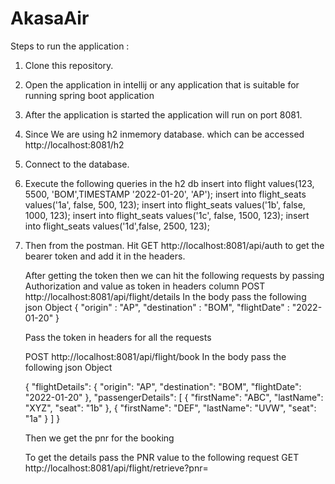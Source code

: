 # AkasaAir
Steps to run the application :  
  1. Clone this repository.
  2. Open the application in intellij or any application that is suitable for running spring boot application
  3. After the application is started the application will run on port 8081.
  4. Since We are using h2 inmemory database. which can be accessed http://localhost:8081/h2
  5. Connect to the database.
  6. Execute the following queries in the h2 db
     insert into flight values(123, 5500, 'BOM',TIMESTAMP '2022-01-20', 'AP');
     insert into flight_seats values('1a', false, 500, 123);
     insert into flight_seats values('1b', false, 1000,  123);
     insert into flight_seats values('1c', false, 1500, 123);
     insert into flight_seats values('1d',false, 2500,  123);
  7. Then from the postman. 
     Hit GET 
      http://localhost:8081/api/auth to get the bearer token and add it in the headers.
      
      After getting the token then 
      we can hit the following requests by passing Authorization and value as token in headers column
      POST http://localhost:8081/api/flight/details
      In the body pass the following json Object
      {
        "origin" : "AP",
        "destination" : "BOM",
        "flightDate" : "2022-01-20"
      }
      
      Pass the token in headers for all the requests 
      
      POST http://localhost:8081/api/flight/book
      In the body pass the following json Object
      
      {
        "flightDetails": {
        "origin": "AP",
        "destination": "BOM",
        "flightDate": "2022-01-20"
            },
        "passengerDetails": [
                {
        "firstName": "ABC",
        "lastName": "XYZ",
        "seat": "1b"
                },
                {
        "firstName": "DEF",
        "lastName": "UVW",
        "seat": "1a"
                }
            ]
      }
      
      Then we get the pnr for the booking 
      
      To get the details pass the PNR value to the following request
      GET http://localhost:8081/api/flight/retrieve?pnr=
     
    
